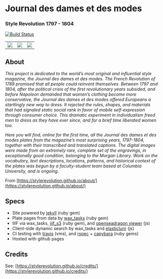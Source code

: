 # Journal des dames et des modes
### Style Revolution 1797 - 1804
[![Build Status](https://travis-ci.org/stylerevolution/stylerevolution.github.io.svg?branch=master)](https://travis-ci.org/stylerevolution/stylerevolution.github.io)

<table style="width:100%;"><tr>
  <td><a href="https://stylerevolution.github.io"><img src="https://github.com/stylerevolution/stylerevolution.github.io/blob/master/images/projects/parislondonproject.jpg?raw=true" /></a></td>
  <td><a href="https://stylerevolution.github.io"><img src="https://github.com/stylerevolution/stylerevolution.github.io/blob/master/images/projects/corsetsbodiesproject.jpg?raw=true"/></a></td>
  <td><a href="https://stylerevolution.github.io"><img src="https://github.com/stylerevolution/stylerevolution.github.io/blob/master/images/projects/politicsfashionproject.jpg?raw=true" /></a></td>
</tr></table>

## About

*This project is dedicated to the world’s most original and influential style magazine, the Journal des dames et des modes. The French Revolution of 1789 promised that all people could reinvent themselves. Between 1797 and 1804, after the political crisis of the first revolutionary years subsided, and before Napoleon demanded that women’s clothing become more conservative, the Journal des dames et des modes offered Europeans a startlingly new way to dress. It rejected the rules, shapes, and materials that had signaled static social rank in favor of mobile self-expression through consumer choice. This dramatic experiment in individualism freed men to dress as they have ever since, and for a brief time liberated women too.*

*Here you will find, online for the first time, all the Journal des dames et des modes plates from the magazine’s most surprising years, 1797-1804, together with their transcribed and translated captions. The digital images were made from an extremely rare, complete set of the engravings, in exceptionally good condition, belonging to the Morgan Library. Work on the vocabulary, text descriptions, locations, patterns, and historical context of the plates was begun by a faculty-student team based at Columbia University, and is ongoing.*

From [https://stylerevolution.github.io/about/](https://stylerevolution.github.io/about/)

## Specs
- Site powered by [jekyll](https://rubygems.org/gems/jekyll) (ruby gem)
- Plate pages from data by [wax_tasks](https://rubygems.org/gems/wax_tasks) (ruby gem)
- IIIF via wax_tasks, [iiif_s3](https://rubygems.org/gems/iiif_s3) (ruby gem), and [openseadragon viewer](http://openseadragon.github.io/) (js)
- Client-side dynamic search by wax_tasks and [elasticlunr]() (js)
- CI testing with [travis](https://travis-ci.org/) (vms), and [rspec](https://rubygems.org/gems/rspec) + [capybara](https://rubygems.org/gems/capybara/) (ruby gems)
- Hosted with github pages

## Credits

See: [https://stylerevolution.github.io/credits/](https://stylerevolution.github.io/credits/)
